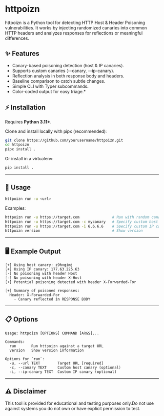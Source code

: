 # httpoizn

httpoizn is a Python tool for detecting HTTP Host & Header Poisoning vulnerabilities. It works by injecting randomized canaries into common HTTP headers and analyzes responses for reflections or meaningful differences.

## ✨ Features

* Canary-based poisoning detection (host & IP canaries).
* Supports custom canaries (--canary, --ip-canary).
* Reflection analysis in both response body and headers.
* Baseline comparison to catch subtle changes.
* Simple CLI with Typer subcommands.
* Color-coded output for easy triage.*

## ⚡ Installation

Requires **Python 3.11+**.

Clone and install locally with pipx (recommended):

```sh
git clone https://github.com/yourusername/httpoizn.git
cd httpoizn
pipx install .
```

Or install in a virtualenv:

```sh
pip install .
```

---
## 🔧 Usage

```sh
httpoizn run -u <url>
```

Examples:

```sh
httpoizn run -u https://target.com               # Run with random canaries
httpoizn run -u https://target.com -c mycanary   # Specify custom host canary
httpoizn run -u https://target.com -i 6.6.6.6    # Specify custom IP canary
httpoizn version                                 # Show version
```

---

## 🖥️ Example Output
```
[+] Using host canary: z9hvgimj
[+] Using IP canary: 177.63.225.63
[-] No poisoning with header Host
[-] No poisoning with header X-Host
[+] Potential poisoning detected with header X-Forwarded-For

[+] Summary of poisoned responses:
  Header: X-Forwarded-For
    - Canary reflected in RESPONSE BODY
```

---

## 📋 Options
```
Usage: httpoizn [OPTIONS] COMMAND [ARGS]...

Commands:
  run       Run httpoizn against a target URL
  version   Show version information

Options for `run`:
  -u, --url TEXT        Target URL [required]
  -c, --canary TEXT     Custom host canary (optional)
  -i, --ip-canary TEXT  Custom IP canary (optional)
```

---

## ⚠️ Disclaimer

This tool is provided for educational and testing purposes only.Do not use against systems you do not own or have explicit permission to test.
